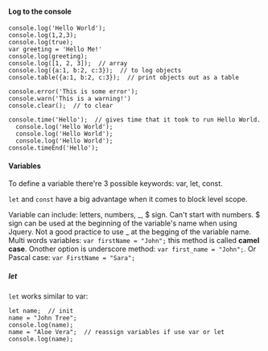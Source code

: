 #### Log to the console
```
console.log('Hello World');
console.log(1,2,3);
console.log(true);
var greeting = 'Hello Me!'
console.log(greeting);
console.log([1, 2, 3]);  // array 
console.log({a:1, b:2, c:3});  // to log objects
console.table({a:1, b:2, c:3});  // print objects out as a table

console.error('This is some error');
console.warn('This is a warning!')
console.clear();  // to clear

console.time('Hello');  // gives time that it took to run Hello World.
  console.log('Hello World');
  console.log('Hello World');
  console.log('Hello World');
console.timeEnd('Hello');
````

#### Variables

To define a variable there're 3 possible keywords:
 var, let, const. 

`let` and `const` have a big advantage when it comes to block level scope.

Variable can include: letters, numbers, _, $ sign. Can't start with numbers. $ sign can be used at the beginning of the variable's name when using Jquery. Not a good practice to use _ at the begging of the variable name. Multi words variables: `var firstName = "John";` this method is called **camel case**. Onother option is underscore method: `var first_name = "John";`. Or Pascal case: `var FirstName = "Sara";`

##### let

`let` works similar to var:
```
let name;  // init  
name = "John Tree";
console.log(name);
name = "Aloe Vera";  // reassign variables if use var or let
console.log(name);
```